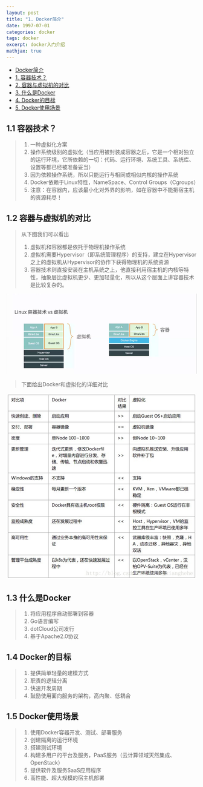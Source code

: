 ```yaml
---
layout: post
title: "1. Docker简介"
date: 1997-07-01
categories: docker
tags: docker
excerpt: docker入门介绍
mathjax: true
---
```


 - [Docker简介](#docker简介)
  - [1. 容器技术？](#1-容器技术)
  - [2. 容器与虚拟机的对比](#2-容器与虚拟机的对比)
  - [3. 什么是Docker](#3-什么是docker)
  - [4. Docker的目标](#4-docker的目标)
  - [5. Docker使用场景](#5-docker使用场景)

## 1.1 容器技术？

> 1. 一种虚拟化方案
> 2. 操作系统级别的虚拟化（当应用被封装成容器之后，它是一个相对独立的运行环境，它所依赖的一切：代码、运行环境、系统工具、系统库、设置等都已经被准备妥当）
> 3. 因为依赖操作系统，所以只能运行与相同或相似内核的操作系统
> 4. Docker依赖于Linux特性，NameSpace、Control Groups（Cgroups）
> 5. 注意：在容器内，应该最小化对外界的影响，如在容器中不能把宿主机的资源耗尽！

## 1.2 容器与虚拟机的对比

> 从下图我们可以看出
>
> 1. 虚拟机和容器都是依托于物理机操作系统
> 2. 虚拟机需要Hypervisor（即系统管理程序）的支持，建立在Hypervisor之上的虚拟机从Hypervisor的协作下获得物理机的系统资源
> 3. 容器技术则直接安装在主机系统之上，他直接利用宿主机的内核等特性，抽象层比虚拟机更少、更加轻量化，所以从这个层面上讲容器技术是比较复杂的。

![容器虚拟机对比](../../../images/docker/容器虚拟机对比.png)

> 下面给出Docker和虚拟化的详细对比

 ![容器与虚拟机详细区别](../../../images/docker/容器与虚拟机详细区别.jpg)

## 1.3 什么是Docker

> 1. 将应用程序自动部署到容器
> 2. Go语言编写
> 3. dotCloud公司发行
> 4. 基于Apache2.0协议

## 1.4 Docker的目标

> 1. 提供简单轻量的建模方式
> 2. 职责的逻辑分离
> 3. 快速开发周期
> 4. 鼓励使用面向服务的架构，高内聚、低耦合

## 1.5 Docker使用场景

> 1. 使用Docker容器开发、测试、部署服务
> 2. 创建隔离的运行环境
> 3. 搭建测试环境
> 4. 构建多用户的平台及服务，PaaS服务（云计算领域天然集成、OpenStack）
> 5. 提供软件及服务SaaS应用程序
> 6. 高性能、超大规模的宿主机部署



